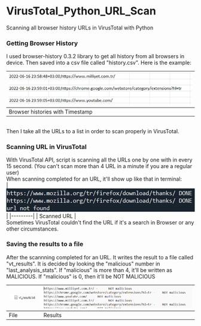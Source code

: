 # VirusTotal_Python_URL_Scan
Scanning all browser history URLs in VirusTotal with Python

### Getting Browser History
I used browser-history 0.3.2 library to get all history from all browsers in device. Then saved into a csv file called "history.csv". Here is the example:
<br>


|<img src="Image/history.png">|
|---------|
| Browser histories with Timestamp |

<br>
Then I take all the URLs to a list in order to scan properly in VirusTotal.

<br>

### Scanning URL in VirusTotal
With VirusTotal API, script is scanning all the URLs one by one with in every 15 second. (You can't scan more than 4 URL in a minute if you are a regular user)
<br>
When scanning completed for an URL, it'll show up like that in terminal:
<br>
|<img src="Image/scan.png">|
|---------|
| Scanned URL |
<br> 
Sometimes VirusTotal couldn't find the URL if it's a search in Browser or any other circumstances.

### Saving the results to a file
After the scannning completed for an URL. It writes the result to a file called "vt_results". It is decided by looking the "malicious" number in "last_analysis_stats". If "malicious" is more than 4, it'll be written as MALICIOUS. If "malicious" is 0, then it'll be NOT MALICIOUS

|<img src="Image/vt_results.png">|<img src="Image/results.png">|
|---------|---------|
| File | Results |
